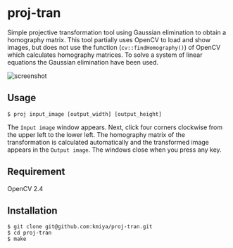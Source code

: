 proj-tran
=========

Simple projective transformation tool using Gaussian elimination to obtain a homography matrix.
This tool partially uses OpenCV to load and show images,
but does not use the function (`cv::findHomography()`) of OpenCV which calculates homography matrices.
To solve a system of linear equations the Gaussian elimination have been used.

![screenshot](http://isw3.naist.jp/~kazuki-mi/img/proj-tran.png)

## Usage

    $ proj input_image [output_width] [output_height]

The `Input image` window appears. Next, click four corners clockwise from the upper left to the lower left. The homography matrix of the transformation is calculated automatically and the transformed image appears in the `Output image`. The windows close when you press any key.

## Requirement
OpenCV 2.4

## Installation

    $ git clone git@github.com:kmiya/proj-tran.git
    $ cd proj-tran
    $ make

